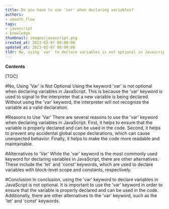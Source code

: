 ```yaml
---
title: Do you have to use 'var' when declaring variables?
authors:
- smooth_flow
tags:
- javascript
- knowledge
thumbnail: images/javascript.png
created_at: 2023-02-07 00:00:00
updated_at: 2023-02-07 00:00:00
tldr: No, using `var` to declare variables is not optional in Javascript.
---
```


**Contents**

[TOC]

#No, Using 'Var' is Not Optional
Using the keyword 'var' is not optional when declaring variables in JavaScript. This is because the 'var' keyword is used to signal to the interpreter that a new variable is being declared. Without using the 'var' keyword, the interpreter will not recognize the variable as a valid declaration.

#Reasons to Use 'Var'
There are several reasons to use the 'var' keyword when declaring variables in JavaScript. First, it helps to ensure that the variable is properly declared and can be used in the code. Second, it helps to prevent any accidental global scope declarations, which can cause unexpected behavior. Finally, it helps to make the code more readable and maintainable.

#Alternatives to 'Var'
While the 'var' keyword is the most commonly used keyword for declaring variables in JavaScript, there are other alternatives. These include the 'let' and 'const' keywords, which are used to declare variables with block-level scope and constants, respectively. 

#Conclusion
In conclusion, using the 'var' keyword to declare variables in JavaScript is not optional. It is important to use the 'var' keyword in order to ensure that the variable is properly declared and can be used in the code. Additionally, there are other alternatives to the 'var' keyword, such as the 'let' and 'const' keywords.
